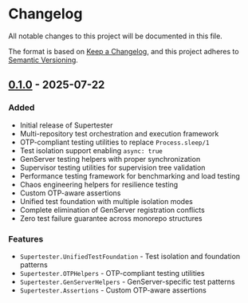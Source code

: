 # Changelog

All notable changes to this project will be documented in this file.

The format is based on [Keep a Changelog](https://keepachangelog.com/en/1.0.0/),
and this project adheres to [Semantic Versioning](https://semver.org/spec/v2.0.0.html).

## [0.1.0] - 2025-07-22

### Added
- Initial release of Supertester
- Multi-repository test orchestration and execution framework
- OTP-compliant testing utilities to replace `Process.sleep/1`
- Test isolation support enabling `async: true`
- GenServer testing helpers with proper synchronization
- Supervisor testing utilities for supervision tree validation
- Performance testing framework for benchmarking and load testing
- Chaos engineering helpers for resilience testing
- Custom OTP-aware assertions
- Unified test foundation with multiple isolation modes
- Complete elimination of GenServer registration conflicts
- Zero test failure guarantee across monorepo structures

### Features
- `Supertester.UnifiedTestFoundation` - Test isolation and foundation patterns
- `Supertester.OTPHelpers` - OTP-compliant testing utilities
- `Supertester.GenServerHelpers` - GenServer-specific test patterns
- `Supertester.Assertions` - Custom OTP-aware assertions

[0.1.0]: https://github.com/nshkrdotcom/supertester/releases/tag/v0.1.0

